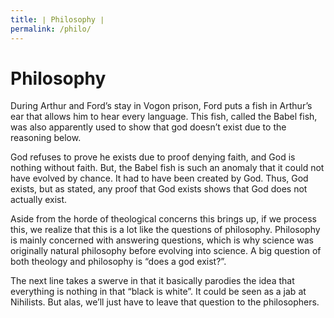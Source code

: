 ```yaml
---
title: ∣ Philosophy ∣
permalink: /philo/
---
```

# Philosophy

During Arthur and Ford’s stay in Vogon prison, Ford puts a fish in Arthur’s ear that allows him to hear every language. This fish, called the Babel fish, was also apparently used to show that god doesn’t exist due to the reasoning below.  


God refuses to prove he exists due to proof denying faith, and God is nothing without faith. But, the Babel fish is such an anomaly that it could not have evolved by chance. It had to have been created by God. Thus, God exists, but as stated, any proof that God exists shows that God does not actually exist.  

Aside from the horde of theological concerns this brings up, if we process this, we realize that this is a lot like the questions of philosophy. Philosophy is mainly concerned with answering questions, which is why science was originally natural philosophy before evolving into science. A big question of both theology and philosophy is “does a god exist?”.  

  
The next line takes a swerve in that it basically parodies the idea that everything is nothing in that “black is white”. It could be seen as a jab at Nihilists. But alas, we’ll just have to leave that question to the philosophers.
